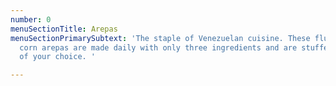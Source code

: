 ```yaml
---
number: 0
menuSectionTitle: Arepas
menuSectionPrimarySubtext: 'The staple of Venezuelan cuisine. These fluffy, hand-made
  corn arepas are made daily with only three ingredients and are stuffed with fillings
  of your choice. '

---
```

